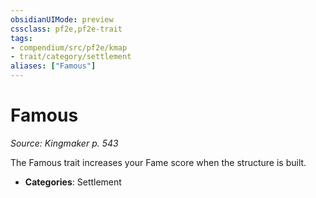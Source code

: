 ```yaml
---
obsidianUIMode: preview
cssclass: pf2e,pf2e-trait
tags:
- compendium/src/pf2e/kmap
- trait/category/settlement
aliases: ["Famous"]
---
```

# Famous  
*Source: Kingmaker p. 543*  

The Famous trait increases your Fame score when the structure is built.

- **Categories**: Settlement